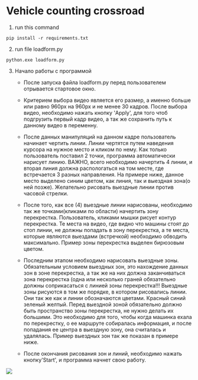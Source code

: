 # Vehicle counting crossroad #

1) run this command

```
pip install -r requirements.txt
```

2) run file loadform.py

```
python.exe loadform.py
```
3) Начало работы с программой

    * После запуска файла loadform.py перед пользователем отрывается стартовое окно.
     
    * Критерием выбора видео является его размер, а именно больше или равно 960px на 960px и не менее 30 кадров.
    После выбора видео, необходимо нажать кнопку 'Apply', для того чтоб подгрузить первый кадр видео, а так же сохранить путь к данному видео в переменну.
    
    * После данных манипуляций на данном кадре пользователь начинает чертить линии. Линии чертятся путем наведения курсора на нужное место и кликом по нему. Как только пользователь поставил 2 точки, программа автоматически нарисует линию. ВАЖНО, всего необходимо начертить 4 линии, и вторая линия должна распологаться на том месте, где встречается 3 разных направления. На примере ниже, данное место выделено синим цветом, как линия, так и выездная зона(о ней позже). Желательно рисовать выездные линии против часовой стрелки.
    
    * После того, как все (4) выездные линии нарисованы, необходимо так же точками(кликами по области) начертить зону перекрестка. Пользователь, кликами мышки рисует контур перекрестка. Те места на видео, где видно что машины стоят до стоп линии, не должны попадать в зону перекрестка, а те места, которые являются выездами (встречкой) необходимо обводить максимально. Пример зоны перекрестка выделен бирюзовым цветом.
    
    * Последним этапом необходимо нарисовать выездные зоны. Обязательным условием выездных зон, это нахождение данных зон в зоне перекрестка, а так же на них должна заканчиваться зона перекрестка (одна или несколько граней обязательно должны соприкасаться с линией зоны перекрестка!!! Выездные зоны рисуются в том же порядке, в котором рисовались линии. Они так же как и линии обозначаются цветами. Красный синий зеленый желтый. Перед выездной зоной обязательно должно быть пространство зоны перекрестка, не нужно делать их большими. Это необходимо для того, чтобы когда машинка ехала по перекрестку, о ее маршруте собиралась информация, и после попадания ее центра в выездную зону, она считалась и удалялась. Пример выездных зон так же показан в примере ниже.
    
    * После окончания рисования зон и линий, необходимо нажать кнопку'Start', и программа начнет свою работу.
    
![](//https://sun9-39.userapi.com/impg/wtutVxne-0JaIU2Qsub9VNmt9uGD2gn17mu1Wg/7bp-mkEra3U.jpg?size=968x970&quality=96&sign=b10589ca4d73802f1f93f3f04a794faa&type=album)
